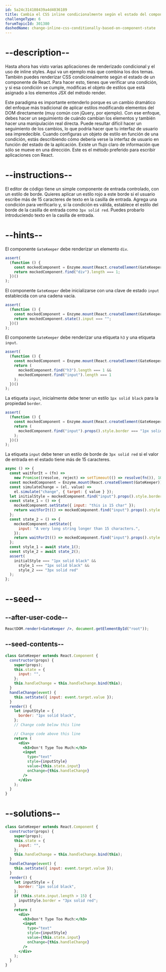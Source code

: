 ```yaml
---
id: 5a24c314108439a4d4036189
title: Cambia el CSS inline condicionalmente según el estado del componente
challengeType: 6
forumTopicId: 301380
dashedName: change-inline-css-conditionally-based-on-component-state
---
```


# --description--

Hasta ahora has visto varias aplicaciones de renderizado condicional y el uso de inline styles. Aquí va un ejemplo más que combina los dos temas. También puedes renderizar CSS condicionalmente según el estado de un componente de React. Para hacer esto, tienes que verificar una condición, y si esa condición se cumple, modificas el objeto de estilos que está asignado a los elementos JSX del método render.

Este paradigma es importante entenderlo porque es un cambio dramático del enfoque más tradicional de aplicar estilos modificando elementos del DOM directamente (muy común con jQuery, por ejemplo). Con ese enfoque, debes hacer un seguimiento de cuándo cambian los elementos y también hacer una manipulación real directa. Puede resultar difícil hacer un seguimiento de los cambios, lo que podría hacer que tu interfaz de usuario sea impredecible. Cuando configuras un objeto de estilo en función de una condición, estás describiendo cómo debería verse la interfaz de usuario en función del estado de la aplicación. Existe un flujo claro de información que sólo se mueve en una dirección. Este es el método preferido para escribir aplicaciones con React.

# --instructions--

El editor de código tiene un simple componente de entrada controlado, con un estilo de borde. Quieres aplicar un estilo rojo a este borde si el usuario escribe más de 15 caracteres de texto en la casilla de entrada. Agrega una condición para verificarlo y, si la condición es válida, establece el estilo del borde de la casilla de entrada como `3px solid red`. Puedes probarlo introduciendo texto en la casilla de entrada.

# --hints--

El componente `GateKeeper` debe renderizar un elemento `div`.

```js
assert(
  (function () {
    const mockedComponent = Enzyme.mount(React.createElement(GateKeeper));
    return mockedComponent.find("div").length === 1;
  })()
);
```

El componente `GateKeeper` debe inicializarse con una clave de estado `input` establecida con una cadena vacía.

```js
assert(
  (function () {
    const mockedComponent = Enzyme.mount(React.createElement(GateKeeper));
    return mockedComponent.state().input === "";
  })()
);
```

El componente `GateKeeper` debe renderizar una etiqueta `h3` y una etiqueta `input`.

```js
assert(
  (function () {
    const mockedComponent = Enzyme.mount(React.createElement(GateKeeper));
    return (
      mockedComponent.find("h3").length === 1 &&
      mockedComponent.find("input").length === 1
    );
  })()
);
```

La etiqueta `input`, inicialmente debe tener un estilo `1px solid black` para la propiedad `border`.

```js
assert(
  (function () {
    const mockedComponent = Enzyme.mount(React.createElement(GateKeeper));
    return (
      mockedComponent.find("input").props().style.border === "1px solid black"
    );
  })()
);
```

La etiqueta `input` debe tener un estilo de borde de `3px solid red` si el valor de entrada en el estado tiene más de 15 caracteres.

```js
async () => {
  const waitForIt = (fn) =>
    new Promise((resolve, reject) => setTimeout(() => resolve(fn()), 100));
  const mockedComponent = Enzyme.mount(React.createElement(GateKeeper));
  const simulateChange = (el, value) =>
    el.simulate("change", { target: { value } });
  let initialStyle = mockedComponent.find("input").props().style.border;
  const state_1 = () => {
    mockedComponent.setState({ input: "this is 15 char" });
    return waitForIt(() => mockedComponent.find("input").props().style.border);
  };
  const state_2 = () => {
    mockedComponent.setState({
      input: "A very long string longer than 15 characters.",
    });
    return waitForIt(() => mockedComponent.find("input").props().style.border);
  };
  const style_1 = await state_1();
  const style_2 = await state_2();
  assert(
    initialStyle === "1px solid black" &&
      style_1 === "1px solid black" &&
      style_2 === "3px solid red"
  );
};
```

# --seed--

## --after-user-code--

```jsx
ReactDOM.render(<GateKeeper />, document.getElementById("root"));
```

## --seed-contents--

```jsx
class GateKeeper extends React.Component {
  constructor(props) {
    super(props);
    this.state = {
      input: "",
    };
    this.handleChange = this.handleChange.bind(this);
  }
  handleChange(event) {
    this.setState({ input: event.target.value });
  }
  render() {
    let inputStyle = {
      border: "1px solid black",
    };
    // Change code below this line

    // Change code above this line
    return (
      <div>
        <h3>Don't Type Too Much:</h3>
        <input
          type="text"
          style={inputStyle}
          value={this.state.input}
          onChange={this.handleChange}
        />
      </div>
    );
  }
}
```

# --solutions--

```jsx
class GateKeeper extends React.Component {
  constructor(props) {
    super(props);
    this.state = {
      input: "",
    };
    this.handleChange = this.handleChange.bind(this);
  }
  handleChange(event) {
    this.setState({ input: event.target.value });
  }
  render() {
    let inputStyle = {
      border: "1px solid black",
    };
    if (this.state.input.length > 15) {
      inputStyle.border = "3px solid red";
    }
    return (
      <div>
        <h3>Don't Type Too Much:</h3>
        <input
          type="text"
          style={inputStyle}
          value={this.state.input}
          onChange={this.handleChange}
        />
      </div>
    );
  }
}
```

